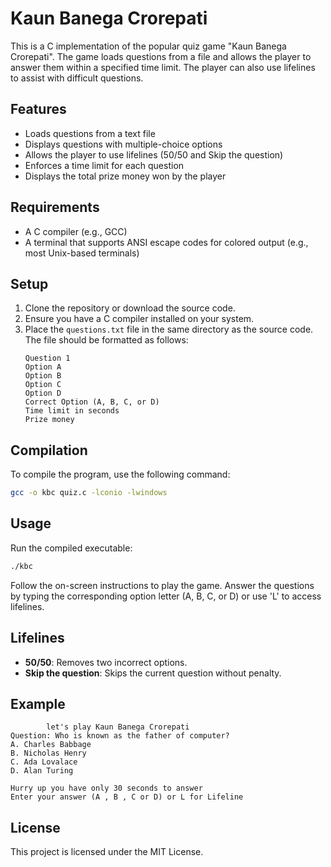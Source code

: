 # Kaun Banega Crorepati

This is a C implementation of the popular quiz game "Kaun Banega Crorepati". The game loads questions from a file and allows the player to answer them within a specified time limit. The player can also use lifelines to assist with difficult questions.

## Features

- Loads questions from a text file
- Displays questions with multiple-choice options
- Allows the player to use lifelines (50/50 and Skip the question)
- Enforces a time limit for each question
- Displays the total prize money won by the player

## Requirements

- A C compiler (e.g., GCC)
- A terminal that supports ANSI escape codes for colored output (e.g., most Unix-based terminals)

## Setup

1. Clone the repository or download the source code.
2. Ensure you have a C compiler installed on your system.
3. Place the `questions.txt` file in the same directory as the source code. The file should be formatted as follows:
    ```
    Question 1
    Option A
    Option B
    Option C
    Option D
    Correct Option (A, B, C, or D)
    Time limit in seconds
    Prize money
    ```

## Compilation

To compile the program, use the following command:

```sh
gcc -o kbc quiz.c -lconio -lwindows
```

## Usage

Run the compiled executable:

```sh
./kbc
```

Follow the on-screen instructions to play the game. Answer the questions by typing the corresponding option letter (A, B, C, or D) or use 'L' to access lifelines.

## Lifelines

- **50/50**: Removes two incorrect options.
- **Skip the question**: Skips the current question without penalty.

## Example

```
        let's play Kaun Banega Crorepati 
Question: Who is known as the father of computer?
A. Charles Babbage
B. Nicholas Henry
C. Ada Lovalace
D. Alan Turing

Hurry up you have only 30 seconds to answer 
Enter your answer (A , B , C or D) or L for Lifeline 
```

## License

This project is licensed under the MIT License.